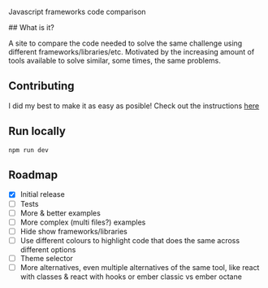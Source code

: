 Javascript frameworks code comparison

## What is it?

A site to compare the code needed to solve the same challenge using different frameworks/libraries/etc. Motivated by the increasing amount of tools available to solve similar, some times, the same problems.

## Contributing

I did my best to make it as easy as posible! Check out the instructions [here](https://jsframworkscomparison.com/)

## Run locally

```
npm run dev
```

## Roadmap
 - [x] Initial release
 - [ ] Tests
 - [ ] More & better examples
 - [ ] More complex (multi files?) examples
 - [ ] Hide show frameworks/libraries
 - [ ] Use different colours to highlight code that does the same across different options
 - [ ] Theme selector
 - [ ] More alternatives, even multiple alternatives of the same tool, like react with classes & react with hooks or ember classic vs ember octane